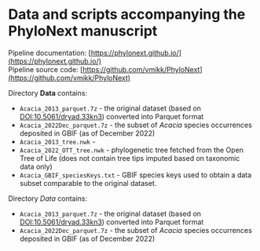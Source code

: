 # Data and scripts accompanying the PhyloNext manuscript

Pipeline documentation: [https://phylonext.github.io/](https://phylonext.github.io/)  
Pipeline source code: [https://github.com/vmikk/PhyloNext](https://github.com/vmikk/PhyloNext)  

Directory **Data** contains:  
- `Acacia_2013_parquet.7z` - the original dataset (based on [DOI:10.5061/dryad.33kn3](https://datadryad.org/stash/dataset/doi:10.5061/dryad.33kn3)) converted into Parquet format  
- `Acacia_2022Dec_parquet.7z` - the subset of *Acacia* species occurrences deposited in GBIF (as of December 2022)  
- `Acacia_2013_tree.nwk` - 
- `Acacia_2022_OTT_tree.nwk` - phylogenetic tree fetched from the Open Tree of Life (does not contain tree tips imputed based on taxonomic data only)
- `Acacia_GBIF_speciesKeys.txt` - GBIF species keys used to obtain a data subset comparable to the original dataset.


Directory *Data* contains:
- `Acacia_2013_parquet.7z` - the original dataset (based on [DOI:10.5061/dryad.33kn3](https://datadryad.org/stash/dataset/doi:10.5061/dryad.33kn3)) converted into Parquet format
- `Acacia_2022Dec_parquet.7z` - the subset of *Acacia* species occurrences deposited in GBIF (as of December 2022)
